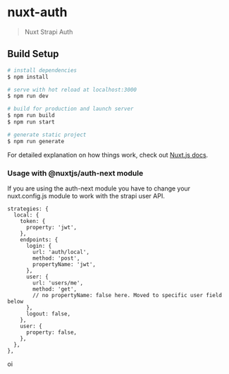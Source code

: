# nuxt-auth

> Nuxt Strapi Auth

## Build Setup

```bash
# install dependencies
$ npm install

# serve with hot reload at localhost:3000
$ npm run dev

# build for production and launch server
$ npm run build
$ npm run start

# generate static project
$ npm run generate
```

For detailed explanation on how things work, check out [Nuxt.js docs](https://nuxtjs.org).


### Usage with @nuxtjs/auth-next module

If you are using the auth-next module you have to change your nuxt.config.js module to work with the strapi user API.

```
strategies: {
  local: {
    token: {
      property: 'jwt',
    },
    endpoints: {
      login: {
        url: 'auth/local',
        method: 'post',
        propertyName: 'jwt',
      },
      user: {
        url: 'users/me',
        method: 'get',
        // no propertyName: false here. Moved to specific user field below
      },
      logout: false,
    },
    user: {
      property: false,
    },
  },
},
```

oi
